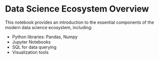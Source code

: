 # Data Science Ecosystem Overview

This notebook provides an introduction to the essential components of the modern data science ecosystem, including:

- Python libraries: Pandas, Numpy
- Jupyter Notebooks
- SQL for data querying
- Visualization tools
